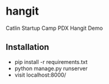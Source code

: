hangit
======

Catlin Startup Camp PDX Hangit Demo



Installation
------------

- pip install -r requirements.txt
- python manage.py runserver
- visit localhost:8000/

